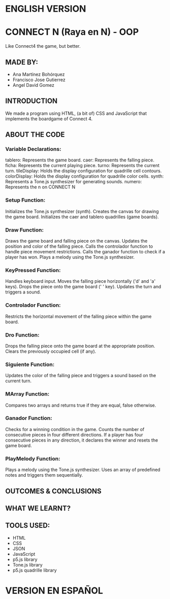 # ENGLISH VERSION
# CONNECT N (Raya en N) - OOP
Like Connect4 the game, but better.

## MADE BY:
- Ana Martínez Bohórquez
- Francisco Jose Gutierrez
- Angel David Gomez

## INTRODUCTION
We made a program using HTML, (a bit of) CSS  and JavaScript that implements the boardgame of Connect 4.

## ABOUT THE CODE

### Variable Declarations:
tablero: Represents the game board.
caer: Represents the falling piece.
ficha: Represents the current playing piece.
turno: Represents the current turn.
tileDisplay: Holds the display configuration for quadrille cell contours.
colorDisplay: Holds the display configuration for quadrille color cells.
synth: Represents a Tone.js synthesizer for generating sounds.
numero: Represents the n on CONNECT N

### Setup Function:
Initializes the Tone.js synthesizer (synth).
Creates the canvas for drawing the game board.
Initializes the caer and tablero quadrilles (game boards).

### Draw Function:
Draws the game board and falling piece on the canvas.
Updates the position and color of the falling piece.
Calls the controlador function to handle piece movement restrictions.
Calls the ganador function to check if a player has won.
Plays a melody using the Tone.js synthesizer.

### KeyPressed Function:
Handles keyboard input.
Moves the falling piece horizontally ('d' and 'a' keys).
Drops the piece onto the game board (' ' key).
Updates the turn and triggers a sound.

### Controlador Function:
Restricts the horizontal movement of the falling piece within the game board.

### Dro Function:
Drops the falling piece onto the game board at the appropriate position.
Clears the previously occupied cell (if any).

### Siguiente Function:
Updates the color of the falling piece and triggers a sound based on the current turn.

### MArray Function:
Compares two arrays and returns true if they are equal, false otherwise.

### Ganador Function:
Checks for a winning condition in the game.
Counts the number of consecutive pieces in four different directions.
If a player has four consecutive pieces in any direction, it declares the winner and resets the game board.

### PlayMelody Function:
Plays a melody using the Tone.js synthesizer.
Uses an array of predefined notes and triggers them sequentially.


## OUTCOMES & CONCLUSIONS


## WHAT WE LEARNT?


## TOOLS USED:
- HTML
- CSS
- JSON
- JavaScript
- p5.js library
- Tone.js library
- p5.js quadrille library 

# VERSION EN ESPAÑOL
